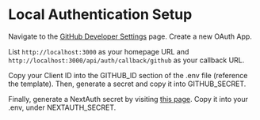 # Local Authentication Setup

Navigate to the [GitHub Developer Settings](https://github.com/settings/developers) page. Create a new OAuth App.

List `http://localhost:3000` as your homepage URL and `http://localhost:3000/api/auth/callback/github` as your callback URL.

Copy your Client ID into the GITHUB_ID section of the .env file (reference the template). Then, generate a secret and copy it into GITHUB_SECRET.

Finally, generate a NextAuth secret by visiting [this page](https://generate-secret.vercel.app/32). Copy it into your .env, under NEXTAUTH_SECRET.
